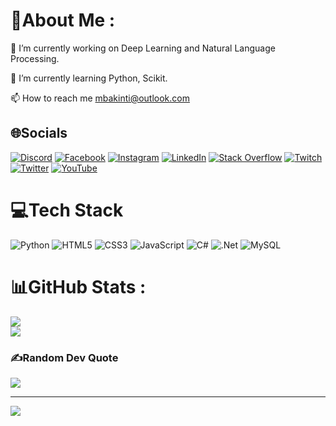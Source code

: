 # 💫About Me :
🔭 I’m currently working on Deep Learning and Natural Language Processing.

🌱 I’m currently learning Python, Scikit.

📫 How to reach me mbakinti@outlook.com

## 🌐Socials
[![Discord](https://img.shields.io/badge/Discord-%237289DA.svg?logo=discord&logoColor=white)](htttps://discord.gg/barishizm) [![Facebook](https://img.shields.io/badge/Facebook-%231877F2.svg?logo=Facebook&logoColor=white)](https://facebook.com/barishzm) [![Instagram](https://img.shields.io/badge/Instagram-%23E4405F.svg?logo=Instagram&logoColor=white)](https://instagram.com/barishizm) [![LinkedIn](https://img.shields.io/badge/LinkedIn-%230077B5.svg?logo=linkedin&logoColor=white)](https://linkedin.com/in/barishizm) [![Stack Overflow](https://img.shields.io/badge/-Stackoverflow-FE7A16?logo=stack-overflow&logoColor=white)](https://stackoverflow.com/users/18748850) [![Twitch](https://img.shields.io/badge/Twitch-%239146FF.svg?logo=Twitch&logoColor=white)](https://twitch.tv/barishizmm) [![Twitter](https://img.shields.io/badge/Twitter-%231DA1F2.svg?logo=Twitter&logoColor=white)](https://twitter.com/barishizm) [![YouTube](https://img.shields.io/badge/YouTube-%23FF0000.svg?logo=YouTube&logoColor=white)](https://youtube.com/c/UCXQgLz2GhJ3Tg5aIVqL7q3g) 

# 💻Tech Stack
![Python](https://img.shields.io/badge/python-3670A0?style=for-the-badge&logo=python&logoColor=ffdd54) ![HTML5](https://img.shields.io/badge/html5-%23E34F26.svg?style=for-the-badge&logo=html5&logoColor=white) ![CSS3](https://img.shields.io/badge/css3-%231572B6.svg?style=for-the-badge&logo=css3&logoColor=white) ![JavaScript](https://img.shields.io/badge/javascript-%23323330.svg?style=for-the-badge&logo=javascript&logoColor=%23F7DF1E) ![C#](https://img.shields.io/badge/c%23-%23239120.svg?style=for-the-badge&logo=c-sharp&logoColor=white) ![.Net](https://img.shields.io/badge/.NET-5C2D91?style=for-the-badge&logo=.net&logoColor=white) ![MySQL](https://img.shields.io/badge/mysql-%2300f.svg?style=for-the-badge&logo=mysql&logoColor=white)
# 📊GitHub Stats :
![](https://github-readme-streak-stats.herokuapp.com/?user=barishizm&theme=dark&hide_border=true)<br/>
![](https://github-readme-stats.vercel.app/api/top-langs/?username=barishizm&theme=dark&hide_border=true&include_all_commits=false&count_private=false&layout=compact)

### ✍️Random Dev Quote
![](https://quotes-github-readme.vercel.app/api?type=horizontal&theme=dark)

---
[![](https://visitcount.itsvg.in/api?id=barishizm&icon=0&color=0)](https://visitcount.itsvg.in)
